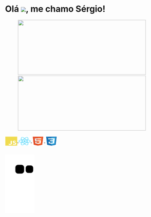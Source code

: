 <h1 align="left">Olá <img src="https://raw.githubusercontent.com/kaueMarques/kaueMarques/master/hi.gif" width="30px">, me chamo Sérgio!</h1>

<div align="center">
  <a href="https://github.com/sergioLikesCode">
  <img height="180em" width="420em" src="https://github-readme-stats.vercel.app/api?username=sergioLikesCode&show_icons=true&theme=radical&include_all_commits=true&count_private=true"/>
  <img height="180em" width="420em" src="https://github-readme-stats.vercel.app/api/top-langs/?username=sergioLikesCode&layout=compact&langs_count=7&theme=radical"/>
</div>
  
<div style="display: inline_block"><br>
  <img align="center" alt="Rafa-Js" height="30" width="40" src="https://raw.githubusercontent.com/devicons/devicon/master/icons/javascript/javascript-plain.svg">
  <img align="center" alt="Rafa-React" height="30" width="40" src="https://raw.githubusercontent.com/devicons/devicon/master/icons/react/react-original.svg">
  <img align="center" alt="Rafa-HTML" height="30" width="40" src="https://raw.githubusercontent.com/devicons/devicon/master/icons/html5/html5-original.svg">
  <img align="center" alt="Rafa-CSS" height="30" width="40" src="https://raw.githubusercontent.com/devicons/devicon/master/icons/css3/css3-original.svg">
</div>

##
 
![Snake animation](https://github.com/rafaballerini/rafaballerini/blob/output/github-contribution-grid-snake.svg)
